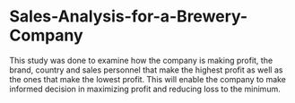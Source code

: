 # Sales-Analysis-for-a-Brewery-Company

This study was done to examine how the company is making profit, the brand, country and sales personnel that make the highest profit as well as the ones that make the lowest profit. This will enable the company to make informed decision in maximizing profit and reducing loss to the minimum.
